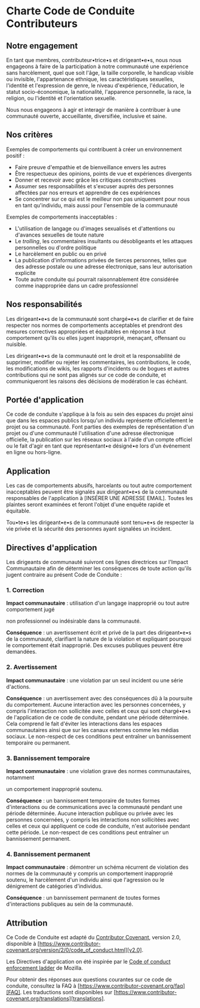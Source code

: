 # Charte Code de Conduite Contributeurs

## Notre engagement

En tant que membres, contributeur•trice•s et dirigeant•e•s, nous nous
engageons à faire de la participation à notre communauté
une expérience sans harcèlement, quel que soit l'âge, 
la taille corporelle, le handicap visible ou invisible, l'appartenance ethnique,
les caractéristiques sexuelles, l'identité et l'expression de genre, 
le niveau d'expérience, l'éducation, le statut socio-économique, 
la nationalité, l'apparence personnelle, la race, la religion, 
ou l'identité et l'orientation sexuelle.

Nous nous engageons à agir et interagir de manière à contribuer à une communauté 
ouverte, accueillante, diversifiée, inclusive et saine.

## Nos critères

Exemples de comportements qui contribuent à créer un environnement positif :

* Faire preuve d'empathie et de bienveillance envers les autres
* Être respectueux des opinions, points de vue et expériences divergents
* Donner et recevoir avec grâce les critiques constructives
* Assumer ses responsabilités et s'excuser auprès des personnes affectées par nos erreurs et apprendre de ces expériences
* Se concentrer sur ce qui est le meilleur non pas uniquement pour nous en tant qu'individu, mais aussi pour l'ensemble de la communauté

Exemples de comportements inacceptables :

* L'utilisation de langage ou d'images sexualisés et d'attentions ou d'avances sexuelles de toute nature
* Le _trolling_, les commentaires insultants ou désobligeants et les attaques
  personnelles ou d'ordre politique
* Le harcèlement en public ou en privé
* La publication d'informations privées de tierces personnes, telles que des
  adresse postale ou une adresse électronique, sans leur autorisation explicite
* Toute autre conduite qui pourrait raisonnablement être considérée comme inappropriée
  dans un cadre professionnel

## Nos responsabilités

Les dirigeant•e•s de la communauté sont chargé•e•s de clarifier et de faire respecter nos normes de
comportements acceptables et prendront des mesures correctives appropriées et équitables en
réponse à tout comportement qu'ils ou elles jugent inapproprié, menaçant, offensant ou nuisible.

Les dirigeant•e•s de la communauté ont le droit et la responsabilité de supprimer, modifier ou rejeter
les commentaires, les contributions, le code, les modifications de wikis, les rapports d'incidents ou de bogues et autres contributions qui
ne sont pas alignés sur ce code de conduite, et communiqueront les raisons des décisions de modération
le cas échéant.

## Portée d'application

Ce code de conduite s'applique à la fois au sein des espaces du projet ainsi que
dans les espaces publics lorsqu'un individu représente officiellement le projet ou sa
communauté. Font parties des exemples de représentation d'un projet ou d'une
communauté l'utilisation d'une adresse électronique officielle, la publication sur
les réseaux sociaux à l'aide d'un compte officiel ou le fait d'agir en tant que représentant•e désigné•e
lors d'un événement en ligne ou hors-ligne.

## Application

Les cas de comportements abusifs, harcelants ou tout autre comportement
inacceptables peuvent être signalés aux dirigeant•e•s de la communauté responsables de l'application à
[INSÉRER UNE ADRESSE EMAIL]. 
Toutes les plaintes seront examinées et feront l'objet d'une enquête rapide et équitable.

Tou•te•s les dirigeant•e•s de la communauté sont tenu•e•s de respecter la vie privée et la sécurité des
personnes ayant signalées un incident.

## Directives d'application

Les dirigeants de communauté suivront ces lignes directrices sur l'Impact Communautaire afin de déterminer
les conséquences de toute action qu'ils jugent contraire au présent Code de Conduite :

### 1. Correction

**Impact communautaire** : utilisation d'un langage inapproprié ou tout autre comportement jugé

non professionnel ou indésirable dans la communauté.

**Conséquence** : un avertissement écrit et privé de la part des dirigeant•e•s de la communauté, clarifiant
la nature de la violation et expliquant pourquoi
le comportement était inapproprié. Des excuses publiques peuvent être demandées.

### 2. Avertissement

**Impact communautaire** : une violation par un seul incident ou une série d'actions.

**Conséquence** : un avertissement avec des conséquences dû à la poursuite du comportement.
Aucune interaction avec les personnes concernées, y compris l'interaction non sollicitée avec
celles et ceux qui sont chargé•e•s de l'application de ce code de conduite, pendant une période déterminée. 
Cela comprend le fait d'éviter les interactions dans les espaces communautaires ainsi que sur les canaux externes
comme les médias sociaux. Le non-respect de ces conditions peut entraîner
un bannissement temporaire ou permanent.

### 3. Bannissement temporaire

**Impact communautaire** : une violation grave des normes communautaires, notamment

un comportement inapproprié soutenu.

**Conséquence** : un bannissement temporaire de toutes formes d'interactions ou de
communications avec la communauté pendant une période déterminée. Aucune interaction publique ou
privée avec les personnes concernées, y compris les interactions non sollicitées
avec celles et ceux qui appliquent ce code de conduite, n'est autorisée pendant cette période.
Le non-respect de ces conditions peut entraîner un bannissement permanent.

### 4. Bannissement permanent

**Impact communautaire** : démontrer un schéma récurrent de violation des normes de la 
communauté y compris un comportement inapproprié soutenu, le harcèlement d'un individu
ainsi que l'agression ou le dénigrement de catégories d'individus.

**Conséquence** : un bannissement permanent de toutes formes d'interactions publiques au sein de
la communauté.

## Attribution

Ce Code de Conduite est adapté du
[Contributor Covenant](https://www.contributor-covenant.org), version 2.0,
disponible à
[https://www.contributor-covenant.org/version/2/0/code_of_conduct.html][v2.0].

Les Directives d'application on été inspirée par le
[Code of conduct enforcement ladder][Mozilla CoC] de Mozilla.

Pour obtenir des réponses aux questions courantes sur ce code de conduite, consultez la FAQ à
[https://www.contributor-covenant.org/faq][FAQ]. Les traductions sont disponibles
sur [https://www.contributor-covenant.org/translations][translations].

[homepage]: https://www.contributor-covenant.org
[v2.0]: https://www.contributor-covenant.org/version/2/0/code_of_conduct.html
[Mozilla CoC]: https://github.com/mozilla/diversity
[FAQ]: https://www.contributor-covenant.org/faq
[translations]: https://www.contributor-covenant.org/translations
